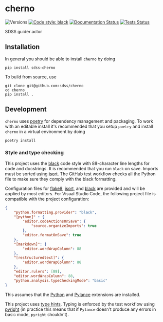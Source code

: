 # cherno

![Versions](https://img.shields.io/badge/python->3.8-blue)
[![Code style: black](https://img.shields.io/badge/code%20style-black-000000.svg)](https://github.com/psf/black)
[![Documentation Status](https://readthedocs.org/projects/sdss-cherno/badge/?version=latest)](https://sdss-cherno.readthedocs.io/en/latest/?badge=latest)
[![Tests Status](https://github.com/sdss/cherno/workflows/Test/badge.svg)](https://github.com/sdss/cherno/actions)
<!-- [![codecov](https://codecov.io/gh/sdss/cherno/branch/main/graph/badge.svg)](https://codecov.io/gh/sdss/cherno) -->


SDSS guider actor

## Installation

In general you should be able to install ``cherno`` by doing

```console
pip install sdss-cherno
```

To build from source, use

```console
git clone git@github.com:sdss/cherno
cd cherno
pip install .
```

## Development

`cherno` uses [poetry](http://poetry.eustace.io/) for dependency management and packaging. To work with an editable install it's recommended that you setup `poetry` and install `cherno` in a virtual environment by doing

```console
poetry install
```

### Style and type checking

This project uses the [black](https://github.com/psf/black) code style with 88-character line lengths for code and docstrings. It is recommended that you run `black` on save. Imports must be sorted using [isort](https://pycqa.github.io/isort/). The GitHub test workflow checks all the Python file to make sure they comply with the black formatting.

Configuration files for [flake8](https://flake8.pycqa.org/en/latest/), [isort](https://pycqa.github.io/isort/), and [black](https://github.com/psf/black) are provided and will be applied by most editors. For Visual Studio Code, the following project file is compatible with the project configuration:

```json
{
    "python.formatting.provider": "black",
    "[python]" : {
        "editor.codeActionsOnSave": {
            "source.organizeImports": true
        },
        "editor.formatOnSave": true
    },
    "[markdown]": {
        "editor.wordWrapColumn": 88
    },
    "[restructuredtext]": {
        "editor.wordWrapColumn": 88
    },
    "editor.rulers": [88],
    "editor.wordWrapColumn": 88,
    "python.analysis.typeCheckingMode": "basic"
}
```

This assumes that the [Python](https://marketplace.visualstudio.com/items?itemName=ms-python.python) and [Pylance](https://marketplace.visualstudio.com/items?itemName=ms-python.vscode-pylance) extensions are installed.

This project uses [type hints](https://docs.python.org/3/library/typing.html). Typing is enforced by the test workflow using [pyright](https://github.com/microsoft/pyright) (in practice this means that if ``Pylance`` doesn't produce any errors in basic mode, ``pyright`` shouldn't).

